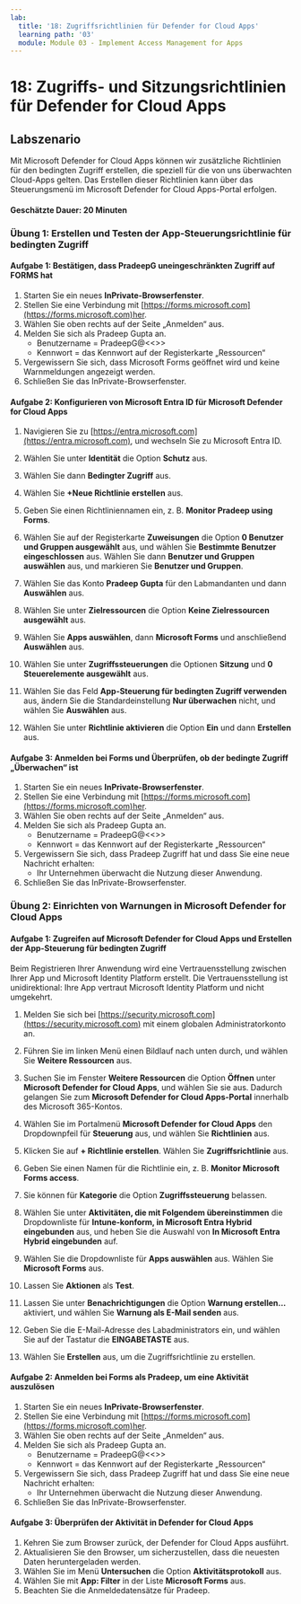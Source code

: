 ```yaml
---
lab:
  title: '18: Zugriffsrichtlinien für Defender for Cloud Apps'
  learning path: '03'
  module: Module 03 - Implement Access Management for Apps
---
```


# 18: Zugriffs- und Sitzungsrichtlinien für Defender for Cloud Apps

## Labszenario

Mit Microsoft Defender for Cloud Apps können wir zusätzliche Richtlinien für den bedingten Zugriff erstellen, die speziell für die von uns überwachten Cloud-Apps gelten.  Das Erstellen dieser Richtlinien kann über das Steuerungsmenü im Microsoft Defender for Cloud Apps-Portal erfolgen.

#### Geschätzte Dauer: 20 Minuten

### Übung 1: Erstellen und Testen der App-Steuerungsrichtlinie für bedingten Zugriff

#### Aufgabe 1: Bestätigen, dass PradeepG uneingeschränkten Zugriff auf FORMS hat

1. Starten Sie ein neues **InPrivate-Browserfenster**.
2. Stellen Sie eine Verbindung mit [https://forms.microsoft.com](https://forms.microsoft.com)her.
3. Wählen Sie oben rechts auf der Seite „Anmelden“ aus.
4. Melden Sie sich als Pradeep Gupta an.
   - Benutzername = PradeepG@<<<your lab hoster provided domain>>>
   - Kennwort = das Kennwort auf der Registerkarte „Ressourcen“
5. Vergewissern Sie sich, dass Microsoft Forms geöffnet wird und keine Warnmeldungen angezeigt werden.
6. Schließen Sie das InPrivate-Browserfenster.

#### Aufgabe 2: Konfigurieren von Microsoft Entra ID für Microsoft Defender for Cloud Apps

1. Navigieren Sie zu [https://entra.microsoft.com](https://entra.microsoft.com), und wechseln Sie zu Microsoft Entra ID.

2. Wählen Sie unter **Identität** die Option **Schutz** aus.

3. Wählen Sie dann **Bedingter Zugriff** aus.

4. Wählen Sie **+Neue Richtlinie erstellen** aus.

5. Geben Sie einen Richtliniennamen ein, z. B. **Monitor Pradeep using Forms**.

6. Wählen Sie auf der Registerkarte **Zuweisungen** die Option **0 Benutzer und Gruppen ausgewählt** aus, und wählen Sie **Bestimmte Benutzer eingeschlossen** aus. Wählen Sie dann **Benutzer und Gruppen auswählen** aus, und markieren Sie **Benutzer und Gruppen**.

7. Wählen Sie das Konto **Pradeep Gupta** für den Labmandanten und dann **Auswählen** aus.

8. Wählen Sie unter **Zielressourcen** die Option **Keine Zielressourcen ausgewählt** aus.

9. Wählen Sie **Apps auswählen**, dann **Microsoft Forms** und anschließend **Auswählen** aus. 

10. Wählen Sie unter **Zugriffssteuerungen** die Optionen **Sitzung** und **0 Steuerelemente ausgewählt** aus.

11. Wählen Sie das Feld **App-Steuerung für bedingten Zugriff verwenden** aus, ändern Sie die Standardeinstellung **Nur überwachen** nicht, und wählen Sie **Auswählen** aus.

12. Wählen Sie unter **Richtlinie aktivieren** die Option **Ein** und dann **Erstellen** aus.

#### Aufgabe 3: Anmelden bei Forms und Überprüfen, ob der bedingte Zugriff „Überwachen“ ist

1. Starten Sie ein neues **InPrivate-Browserfenster**.
2. Stellen Sie eine Verbindung mit [https://forms.microsoft.com](https://forms.microsoft.com)her.
3. Wählen Sie oben rechts auf der Seite „Anmelden“ aus.
4. Melden Sie sich als Pradeep Gupta an.
   - Benutzername = PradeepG@<<<your lab hoster provided domain>>>
   - Kennwort = das Kennwort auf der Registerkarte „Ressourcen“
5. Vergewissern Sie sich, dass Pradeep Zugriff hat und dass Sie eine neue Nachricht erhalten:
   - Ihr Unternehmen überwacht die Nutzung dieser Anwendung.
6. Schließen Sie das InPrivate-Browserfenster.

### Übung 2: Einrichten von Warnungen in Microsoft Defender for Cloud Apps

#### Aufgabe 1: Zugreifen auf Microsoft Defender for Cloud Apps und Erstellen der App-Steuerung für bedingten Zugriff

Beim Registrieren Ihrer Anwendung wird eine Vertrauensstellung zwischen Ihrer App und Microsoft Identity Platform erstellt. Die Vertrauensstellung ist unidirektional: Ihre App vertraut Microsoft Identity Platform und nicht umgekehrt.

1. Melden Sie sich bei [https://security.microsoft.com](https://security.microsoft.com) mit einem globalen Administratorkonto an.

1. Führen Sie im linken Menü einen Bildlauf nach unten durch, und wählen Sie **Weitere Ressourcen** aus.

1. Suchen Sie im Fenster **Weitere Ressourcen** die Option **Öffnen** unter **Microsoft Defender for Cloud Apps**, und wählen Sie sie aus.  Dadurch gelangen Sie zum **Microsoft Defender for Cloud Apps-Portal** innerhalb des Microsoft 365-Kontos.

1. Wählen Sie im Portalmenü **Microsoft Defender for Cloud Apps** den Dropdownpfeil für **Steuerung** aus, und wählen Sie **Richtlinien** aus.

1. Klicken Sie auf **+ Richtlinie erstellen**. Wählen Sie **Zugriffsrichtlinie** aus.

1. Geben Sie einen Namen für die Richtlinie ein, z. B. **Monitor Microsoft Forms access**.

1. Sie können für **Kategorie** die Option **Zugriffssteuerung** belassen.

1. Wählen Sie unter **Aktivitäten, die mit Folgendem übereinstimmen** die Dropdownliste für **Intune-konform, in Microsoft Entra Hybrid eingebunden** aus, und heben Sie die Auswahl von **In Microsoft Entra Hybrid eingebunden** auf.

1. Wählen Sie die Dropdownliste für **Apps auswählen** aus.  Wählen Sie **Microsoft Forms** aus.

1. Lassen Sie **Aktionen** als **Test**.

1. Lassen Sie unter **Benachrichtigungen** die Option **Warnung erstellen...** aktiviert, und wählen Sie **Warnung als E-Mail senden** aus.

1. Geben Sie die E-Mail-Adresse des Labadministrators ein, und wählen Sie auf der Tastatur die **EINGABETASTE** aus.

1. Wählen Sie **Erstellen** aus, um die Zugriffsrichtlinie zu erstellen.

#### Aufgabe 2: Anmelden bei Forms als Pradeep, um eine Aktivität auszulösen

1. Starten Sie ein neues **InPrivate-Browserfenster**.
2. Stellen Sie eine Verbindung mit [https://forms.microsoft.com](https://forms.microsoft.com)her.
3. Wählen Sie oben rechts auf der Seite „Anmelden“ aus.
4. Melden Sie sich als Pradeep Gupta an.
   - Benutzername = PradeepG@<<<your lab hoster provided domain>>>
   - Kennwort = das Kennwort auf der Registerkarte „Ressourcen“
5. Vergewissern Sie sich, dass Pradeep Zugriff hat und dass Sie eine neue Nachricht erhalten:
   - Ihr Unternehmen überwacht die Nutzung dieser Anwendung.
6. Schließen Sie das InPrivate-Browserfenster.

#### Aufgabe 3: Überprüfen der Aktivität in Defender for Cloud Apps

1. Kehren Sie zum Browser zurück, der Defender for Cloud Apps ausführt.
2. Aktualisieren Sie den Browser, um sicherzustellen, dass die neuesten Daten heruntergeladen werden.
3. Wählen Sie im Menü **Untersuchen** die Option **Aktivitätsprotokoll** aus.
4. Wählen Sie mit **App: Filter** in der Liste **Microsoft Forms** aus.
5. Beachten Sie die Anmeldedatensätze für Pradeep.
